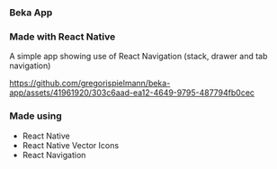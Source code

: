### Beka App

### Made with React Native
A simple app showing use of React Navigation (stack, drawer and tab navigation)

https://github.com/gregorispielmann/beka-app/assets/41961920/303c6aad-ea12-4649-9795-487794fb0cec

### Made using
- React Native
- React Native Vector Icons
- React Navigation
